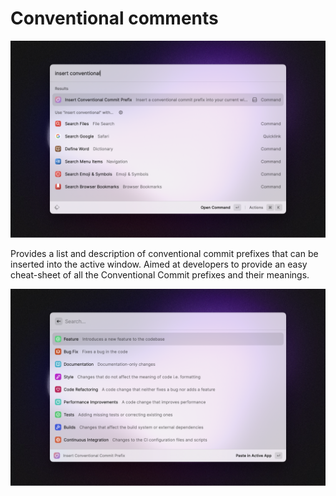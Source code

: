 # Conventional comments

![Command Screenshot](./screenshots/cc-screenshot.png)

Provides a list and description of conventional commit prefixes that can be inserted into the active window. Aimed at developers to provide an easy cheat-sheet of all the Conventional Commit prefixes and their meanings.

![Example of the list of commands available](./screenshots/cc-screenshot-2.png)

